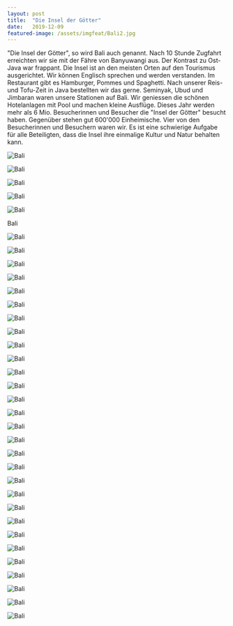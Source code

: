 ```yaml
---
layout: post
title:  "Die Insel der Götter"
date:   2019-12-09
featured-image: /assets/imgfeat/Bali2.jpg
--- 
```

"Die Insel der Götter", so wird Bali auch genannt.
Nach 10 Stunde Zugfahrt erreichten wir sie mit der Fähre von Banyuwangi aus.
Der Kontrast zu Ost-Java war frappant.
Die Insel ist an den meisten Orten auf den Tourismus ausgerichtet.
Wir können Englisch sprechen und werden verstanden. Im Restaurant gibt es Hamburger, Pommes und Spaghetti.
Nach unserer Reis- und Tofu-Zeit in Java bestellten wir das gerne.
Seminyak, Ubud und Jimbaran waren unsere Stationen auf Bali. Wir geniessen die schönen Hotelanlagen mit Pool und machen kleine Ausflüge.
Dieses Jahr werden mehr als 6 Mio. Besucherinnen und Besucher die "Insel der Götter" besucht haben.
Gegenüber stehen gut 600'000 Einheimische.
Vier von den Besucherinnen und Besuchern waren wir.
Es ist eine schwierige Aufgabe für alle Beteiligten, dass die Insel ihre einmalige Kultur und Natur behalten kann.

![Bali]({{site.baseurl}}/assets/img/14_Bali/Reise_00.jpg)
 
![Bali]({{site.baseurl}}/assets/img/14_Bali/Reise_01.jpg)

![Bali]({{site.baseurl}}/assets/img/14_Bali/Reise_02.jpg)

![Bali]({{site.baseurl}}/assets/img/14_Bali/Reise_04.jpg)

![Bali]({{site.baseurl}}/assets/img/14_Bali/Reise_05.jpg)

Bali

![Bali]({{site.baseurl}}/assets/img/14_Bali/Bali_01.jpg)

![Bali]({{site.baseurl}}/assets/img/14_Bali/BaliML_001.jpg)

![Bali]({{site.baseurl}}/assets/img/14_Bali/PuriLukisan_02.jpg)

![Bali]({{site.baseurl}}/assets/img/14_Bali/Bali_108.jpg)

![Bali]({{site.baseurl}}/assets/img/14_Bali/Bali_105.jpg)

![Bali]({{site.baseurl}}/assets/img/14_Bali/BaliML_003.jpg)

![Bali]({{site.baseurl}}/assets/img/14_Bali/BaliML_009.jpg)

![Bali]({{site.baseurl}}/assets/img/14_Bali/BaliML_010.jpg)

![Bali]({{site.baseurl}}/assets/img/14_Bali/Bali_extra.jpg)

![Bali]({{site.baseurl}}/assets/img/14_Bali/Bali_112.jpg)

![Bali]({{site.baseurl}}/assets/img/14_Bali/Bali_103.jpg)

![Bali]({{site.baseurl}}/assets/img/14_Bali/BaliML_011.jpg)

![Bali]({{site.baseurl}}/assets/img/14_Bali/PuriLukisan_01.jpg)

![Bali]({{site.baseurl}}/assets/img/14_Bali/BaliML_005.jpg)

![Bali]({{site.baseurl}}/assets/img/14_Bali/BaliML_006.jpg)

![Bali]({{site.baseurl}}/assets/img/14_Bali/BaliML_007.jpg)

![Bali]({{site.baseurl}}/assets/img/14_Bali/Ubud_104.jpg)

![Bali]({{site.baseurl}}/assets/img/14_Bali/Bali_Affen.jpg)

![Bali]({{site.baseurl}}/assets/img/14_Bali/BaliML_012.jpg)

![Bali]({{site.baseurl}}/assets/img/14_Bali/BaliML_013.jpg)

![Bali]({{site.baseurl}}/assets/img/14_Bali/Bali_106.jpg)

![Bali]({{site.baseurl}}/assets/img/14_Bali/Bali_110.jpg)

![Bali]({{site.baseurl}}/assets/img/14_Bali/Bali_111.jpg)

![Bali]({{site.baseurl}}/assets/img/14_Bali/Ubud_113.jpg)

![Bali]({{site.baseurl}}/assets/img/14_Bali/Ubud_100.jpg)

![Bali]({{site.baseurl}}/assets/img/14_Bali/Ubud_199.jpg)

![Bali]({{site.baseurl}}/assets/img/14_Bali/Bali_Jimbaran.jpg)

![Bali]({{site.baseurl}}/assets/img/14_Bali/PuriLukisan_03.jpg)

![Bali]({{site.baseurl}}/assets/img/14_Bali/BaliML_002.jpg)














